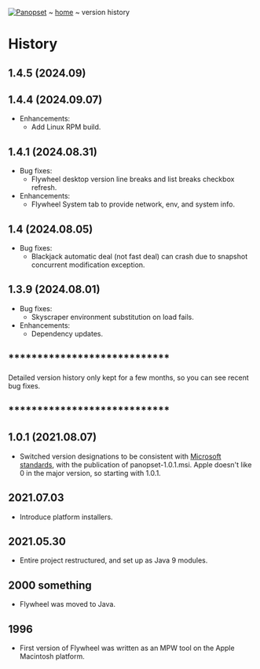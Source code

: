 [![Panopset](https://panopset.com/images/panopset.png)](https://panopset.com) ~ [home](../README.md) ~ version history

# History

## 1.4.5 (2024.09)

## 1.4.4 (2024.09.07)
* Enhancements:
  * Add Linux RPM build.

## 1.4.1 (2024.08.31)
* Bug fixes:
  * Flywheel desktop version line breaks and list breaks checkbox refresh.
* Enhancements:
  * Flywheel System tab to provide network, env, and system info. 

## 1.4 (2024.08.05)
* Bug fixes:
  * Blackjack automatic deal (not fast deal) can crash due to snapshot concurrent modification exception. 

## 1.3.9 (2024.08.01)
* Bug fixes:
  * Skyscraper environment substitution on load fails.
* Enhancements:
  * Dependency updates.


## ****************************
Detailed version history only kept for a few months, so you can see recent bug fixes.
## ****************************

## 1.0.1 (2021.08.07)

* Switched version designations to be consistent with
[Microsoft standards](https://msdn.microsoft.com/en-us/library/aa370859%28v=VS.85%29.aspx), 
with the publication of panopset-1.0.1.msi.  Apple doesn't like 0 in the major version, so starting with 1.0.1.


## 2021.07.03

* Introduce platform installers.

## 2021.05.30

* Entire project restructured, and set up as Java 9 modules.

## 2000 something

* Flywheel was moved to Java.

## 1996

* First version of Flywheel was written as an MPW tool on the Apple Macintosh platform.
